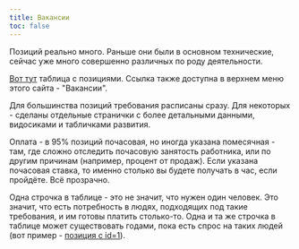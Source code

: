 ```yaml
---
title: Вакансии
toc: false
---
```


Позиций реально много. 
Раньше они были в основном технические, сейчас уже много совершенно различных по роду деятельности.

[Вот тут](https://app.crossover.com/x/marketplace/available-jobs) таблица c позициями.
Ссылка также доступна в верхнем меню этого сайта - "Вакансии".

Для большинства позиций требования расписаны сразу. 
Для некоторых - сделаны отдельные странички с более детальными данными, видосиками и табличками развития.

Оплата - в 95% позиций почасовая, но иногда указана помесячная - там, где сложно отследить почасовую занятость работника, или по другим причинам (например, процент от продаж).
Если указана почасовая ставка, то именно столько вы будете получать в час, если пройдёте.
Всё прозрачно.

Одна строчка в таблице - это не значит, что нужен один человек. 
Это значит, что есть потребность в людях, подходящих под такие требования, и им готовы платить столько-то.
Одна и та же строчка в таблице может существовать годами, пока есть спрос на таких людей (вот пример - [позиция с id=1](https://app.crossover.com/x/redirect/pipeline/1)).

